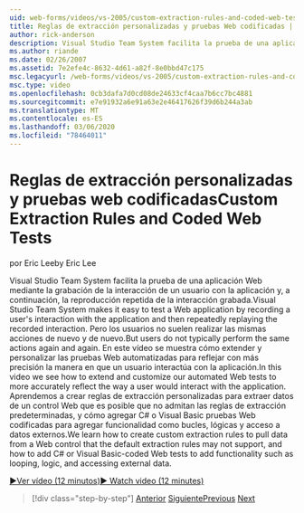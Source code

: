 ```yaml
---
uid: web-forms/videos/vs-2005/custom-extraction-rules-and-coded-web-tests
title: Reglas de extracción personalizadas y pruebas Web codificadas | Microsoft Docs
author: rick-anderson
description: Visual Studio Team System facilita la prueba de una aplicación Web mediante la grabación de la interacción de un usuario con la aplicación y, a continuación, la reproducción repetida de la nueva...
ms.author: riande
ms.date: 02/26/2007
ms.assetid: 7e2efe4c-8632-4d61-a82f-8e0bbd47c175
msc.legacyurl: /web-forms/videos/vs-2005/custom-extraction-rules-and-coded-web-tests
msc.type: video
ms.openlocfilehash: 0cb3dafa7d0cd08de24633cf4caa7b6cc7bc4881
ms.sourcegitcommit: e7e91932a6e91a63e2e46417626f39d6b244a3ab
ms.translationtype: MT
ms.contentlocale: es-ES
ms.lasthandoff: 03/06/2020
ms.locfileid: "78464011"
---
```

# <a name="custom-extraction-rules-and-coded-web-tests"></a><span data-ttu-id="05f59-103">Reglas de extracción personalizadas y pruebas web codificadas</span><span class="sxs-lookup"><span data-stu-id="05f59-103">Custom Extraction Rules and Coded Web Tests</span></span>

<span data-ttu-id="05f59-104">por Eric Lee</span><span class="sxs-lookup"><span data-stu-id="05f59-104">by Eric Lee</span></span>

<span data-ttu-id="05f59-105">Visual Studio Team System facilita la prueba de una aplicación Web mediante la grabación de la interacción de un usuario con la aplicación y, a continuación, la reproducción repetida de la interacción grabada.</span><span class="sxs-lookup"><span data-stu-id="05f59-105">Visual Studio Team System makes it easy to test a Web application by recording a user's interaction with the application and then repeatedly replaying the recorded interaction.</span></span> <span data-ttu-id="05f59-106">Pero los usuarios no suelen realizar las mismas acciones de nuevo y de nuevo.</span><span class="sxs-lookup"><span data-stu-id="05f59-106">But users do not typically perform the same actions again and again.</span></span> <span data-ttu-id="05f59-107">En este vídeo se muestra cómo extender y personalizar las pruebas Web automatizadas para reflejar con más precisión la manera en que un usuario interactúa con la aplicación.</span><span class="sxs-lookup"><span data-stu-id="05f59-107">In this video we see how to extend and customize our automated Web tests to more accurately reflect the way a user would interact with the application.</span></span> <span data-ttu-id="05f59-108">Aprendemos a crear reglas de extracción personalizadas para extraer datos de un control Web que es posible que no admitan las reglas de extracción predeterminadas, y cómo agregar C# o Visual Basic pruebas Web codificadas para agregar funcionalidad como bucles, lógicas y acceso a datos externos.</span><span class="sxs-lookup"><span data-stu-id="05f59-108">We learn how to create custom extraction rules to pull data from a Web control that the default extraction rules may not support, and how to add C# or Visual Basic-coded Web tests to add functionality such as looping, logic, and accessing external data.</span></span>

[<span data-ttu-id="05f59-109">&#9654;Ver vídeo (12 minutos)</span><span class="sxs-lookup"><span data-stu-id="05f59-109">&#9654; Watch video (12 minutes)</span></span>](https://channel9.msdn.com/Blogs/ASP-NET-Site-Videos/custom-extraction-rules-and-coded-web-tests)

> [!div class="step-by-step"]
> <span data-ttu-id="05f59-110">[Anterior](code-coverage-of-automated-tests.md)
> [Siguiente](the-effects-of-caching.md)</span><span class="sxs-lookup"><span data-stu-id="05f59-110">[Previous](code-coverage-of-automated-tests.md)
[Next](the-effects-of-caching.md)</span></span>
